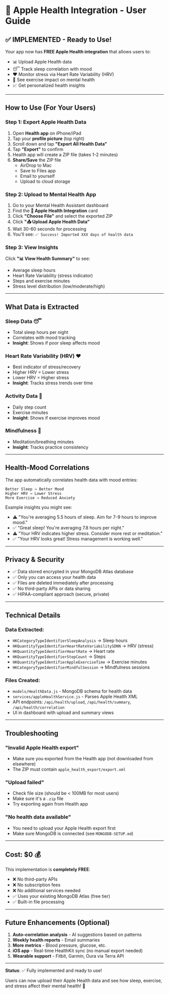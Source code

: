 # 🍎 Apple Health Integration - User Guide

## ✅ IMPLEMENTED - Ready to Use!

Your app now has **FREE Apple Health integration** that allows users to:
- 📊 Upload Apple Health data
- 😴 Track sleep correlation with mood
- ❤️ Monitor stress via Heart Rate Variability (HRV)
- 🏃 See exercise impact on mental health
- 📈 Get personalized health insights

---

## How to Use (For Your Users)

### Step 1: Export Apple Health Data

1. Open **Health app** on iPhone/iPad
2. Tap your **profile picture** (top right)
3. Scroll down and tap **"Export All Health Data"**
4. Tap **"Export"** to confirm
5. Health app will create a ZIP file (takes 1-2 minutes)
6. **Share/Save** the ZIP file
   - AirDrop to Mac
   - Save to Files app
   - Email to yourself
   - Upload to cloud storage

### Step 2: Upload to Mental Health App

1. Go to your Mental Health Assistant dashboard
2. Find the **🍎 Apple Health Integration** card
3. Click **"Choose File"** and select the exported ZIP
4. Click **"📤 Upload Apple Health Data"**
5. Wait 30-60 seconds for processing
6. You'll see: `✅ Success! Imported XXX days of health data`

### Step 3: View Insights

Click **"📊 View Health Summary"** to see:
- Average sleep hours
- Heart Rate Variability (stress indicator)
- Steps and exercise minutes
- Stress level distribution (low/moderate/high)

---

## What Data is Extracted

### Sleep Data 😴
- Total sleep hours per night
- Correlates with mood tracking
- **Insight**: Shows if poor sleep affects mood

### Heart Rate Variability (HRV) ❤️
- Best indicator of stress/recovery
- Higher HRV = Lower stress
- Lower HRV = Higher stress
- **Insight**: Tracks stress trends over time

### Activity Data 🏃
- Daily step count
- Exercise minutes
- **Insight**: Shows if exercise improves mood

### Mindfulness 🧘
- Meditation/breathing minutes
- **Insight**: Tracks practice consistency

---

## Health-Mood Correlations

The app automatically correlates health data with mood entries:

```
Better Sleep → Better Mood
Higher HRV → Lower Stress
More Exercise → Reduced Anxiety
```

Example insights you might see:
- ⚠️ "You're averaging 5.5 hours of sleep. Aim for 7-9 hours to improve mood."
- ✅ "Great sleep! You're averaging 7.8 hours per night."
- ⚠️ "Your HRV indicates higher stress. Consider more rest or meditation."
- ✅ "Your HRV looks great! Stress management is working well."

---

## Privacy & Security

- ✅ Data stored encrypted in your MongoDB Atlas database
- ✅ Only you can access your health data
- ✅ Files are deleted immediately after processing
- ✅ No third-party APIs or data sharing
- ✅ HIPAA-compliant approach (secure, private)

---

## Technical Details

### Data Extracted:
- `HKCategoryTypeIdentifierSleepAnalysis` → Sleep hours
- `HKQuantityTypeIdentifierHeartRateVariabilitySDNN` → HRV (stress)
- `HKQuantityTypeIdentifierHeartRate` → Heart rate
- `HKQuantityTypeIdentifierStepCount` → Steps
- `HKQuantityTypeIdentifierAppleExerciseTime` → Exercise minutes
- `HKCategoryTypeIdentifierMindfulSession` → Mindfulness sessions

### Files Created:
- `models/HealthData.js` - MongoDB schema for health data
- `services/appleHealthService.js` - Parses Apple Health XML
- API endpoints: `/api/health/upload`, `/api/health/summary`, `/api/health/correlation`
- UI in dashboard with upload and summary views

---

## Troubleshooting

### "Invalid Apple Health export"
- Make sure you exported from the Health app (not downloaded from elsewhere)
- The ZIP must contain `apple_health_export/export.xml`

### "Upload failed"
- Check file size (should be < 100MB for most users)
- Make sure it's a `.zip` file
- Try exporting again from Health app

### "No health data available"
- You need to upload your Apple Health export first
- Make sure MongoDB is connected (see `MONGODB-SETUP.md`)

---

## Cost: $0 💰

This implementation is **completely FREE**:
- ❌ No third-party APIs
- ❌ No subscription fees
- ❌ No additional services needed
- ✅ Uses your existing MongoDB Atlas (free tier)
- ✅ Built-in file processing

---

## Future Enhancements (Optional)

1. **Auto-correlation analysis** - AI suggestions based on patterns
2. **Weekly health reports** - Email summaries
3. **More metrics** - Blood pressure, glucose, etc.
4. **iOS app** - Real-time HealthKit sync (no manual export needed)
5. **Wearable support** - Fitbit, Garmin, Oura via Terra API

---

**Status**: ✅ Fully implemented and ready to use!

Users can now upload their Apple Health data and see how sleep, exercise, and stress affect their mental health! 🎉
